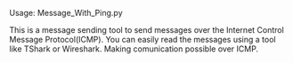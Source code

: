 Usage: Message_With_Ping.py <text> <target>

This is a message sending tool to send messages over the Internet Control Message Protocol(ICMP).
You can easily read the messages using a tool like TShark or Wireshark.
Making  comunication possible over ICMP.
